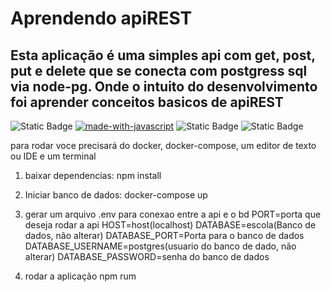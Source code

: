 # Aprendendo apiREST

## Esta aplicação é uma simples api com get, post, put e delete que se conecta com postgress sql via node-pg. Onde o intuito do desenvolvimento foi aprender conceitos basicos de apiREST
![Static Badge](https://img.shields.io/badge/Licence%20-%20MIT%20-%20%23004088?style=for-the-badge)
[![made-with-javascript](https://img.shields.io/badge/Made%20with-JavaScript-1f425f.svg)](https://www.javascript.com)
![Static Badge](https://img.shields.io/badge/node-%20v20.11.0-%20%23339933?style=for-the-badge&logo=%3Csvg%20role%3D%22img%22%20viewBox%3D%220%200%2024%2024%22%20xmlns%3D%22http%3A%2F%2Fwww.w3.org%2F2000%2Fsvg%22%3E%3Ctitle%3ENode.js%3C%2Ftitle%3E%3Cpath%20d%3D%22M11.998%2C24c-0.321%2C0-0.641-0.084-0.922-0.247l-2.936-1.737c-0.438-0.245-0.224-0.332-0.08-0.383%20c0.585-0.203%2C0.703-0.25%2C1.328-0.604c0.065-0.037%2C0.151-0.023%2C0.218%2C0.017l2.256%2C1.339c0.082%2C0.045%2C0.197%2C0.045%2C0.272%2C0l8.795-5.076%20c0.082-0.047%2C0.134-0.141%2C0.134-0.238V6.921c0-0.099-0.053-0.192-0.137-0.242l-8.791-5.072c-0.081-0.047-0.189-0.047-0.271%2C0%20L3.075%2C6.68C2.99%2C6.729%2C2.936%2C6.825%2C2.936%2C6.921v10.15c0%2C0.097%2C0.054%2C0.189%2C0.139%2C0.235l2.409%2C1.392%20c1.307%2C0.654%2C2.108-0.116%2C2.108-0.89V7.787c0-0.142%2C0.114-0.253%2C0.256-0.253h1.115c0.139%2C0%2C0.255%2C0.112%2C0.255%2C0.253v10.021%20c0%2C1.745-0.95%2C2.745-2.604%2C2.745c-0.508%2C0-0.909%2C0-2.026-0.551L2.28%2C18.675c-0.57-0.329-0.922-0.945-0.922-1.604V6.921%20c0-0.659%2C0.353-1.275%2C0.922-1.603l8.795-5.082c0.557-0.315%2C1.296-0.315%2C1.848%2C0l8.794%2C5.082c0.57%2C0.329%2C0.924%2C0.944%2C0.924%2C1.603%20v10.15c0%2C0.659-0.354%2C1.273-0.924%2C1.604l-8.794%2C5.078C12.643%2C23.916%2C12.324%2C24%2C11.998%2C24z%20M19.099%2C13.993%20c0-1.9-1.284-2.406-3.987-2.763c-2.731-0.361-3.009-0.548-3.009-1.187c0-0.528%2C0.235-1.233%2C2.258-1.233%20c1.807%2C0%2C2.473%2C0.389%2C2.747%2C1.607c0.024%2C0.115%2C0.129%2C0.199%2C0.247%2C0.199h1.141c0.071%2C0%2C0.138-0.031%2C0.186-0.081%20c0.048-0.054%2C0.074-0.123%2C0.067-0.196c-0.177-2.098-1.571-3.076-4.388-3.076c-2.508%2C0-4.004%2C1.058-4.004%2C2.833%20c0%2C1.925%2C1.488%2C2.457%2C3.895%2C2.695c2.88%2C0.282%2C3.103%2C0.703%2C3.103%2C1.269c0%2C0.983-0.789%2C1.402-2.642%2C1.402%20c-2.327%2C0-2.839-0.584-3.011-1.742c-0.02-0.124-0.126-0.215-0.253-0.215h-1.137c-0.141%2C0-0.254%2C0.112-0.254%2C0.253%20c0%2C1.482%2C0.806%2C3.248%2C4.655%2C3.248C17.501%2C17.007%2C19.099%2C15.91%2C19.099%2C13.993z%22%2F%3E%3C%2Fsvg%3E)
![Static Badge](https://img.shields.io/badge/made%20with%20-%20Express%20-%20%2358A616?style=for-the-badge&logo=%3Csvg%20role%3D%22img%22%20viewBox%3D%220%200%2024%2024%22%20xmlns%3D%22http%3A%2F%2Fwww.w3.org%2F2000%2Fsvg%22%3E%3Ctitle%3EExpress%3C%2Ftitle%3E%3Cpath%20d%3D%22M24%2018.588a1.529%201.529%200%2001-1.895-.72l-3.45-4.771-.5-.667-4.003%205.444a1.466%201.466%200%2001-1.802.708l5.158-6.92-4.798-6.251a1.595%201.595%200%20011.9.666l3.576%204.83%203.596-4.81a1.435%201.435%200%20011.788-.668L21.708%207.9l-2.522%203.283a.666.666%200%20000%20.994l4.804%206.412zM.002%2011.576l.42-2.075c1.154-4.103%205.858-5.81%209.094-3.27%201.895%201.489%202.368%203.597%202.275%205.973H1.116C.943%2016.447%204.005%2019.009%207.92%2017.7a4.078%204.078%200%20002.582-2.876c.207-.666.548-.78%201.174-.588a5.417%205.417%200%2001-2.589%203.957%206.272%206.272%200%2001-7.306-.933%206.575%206.575%200%2001-1.64-3.858c0-.235-.08-.455-.134-.666A88.33%2088.33%200%20010%2011.577zm1.127-.286h9.654c-.06-3.076-2.001-5.258-4.59-5.278-2.882-.04-4.944%202.094-5.071%205.264z%22%2F%3E%3C%2Fsvg%3E)



para rodar voce precisará do docker, docker-compose,  um editor de texto ou IDE e um terminal

1. baixar dependencias:
  npm install

2. Iniciar banco de dados:
  docker-compose up

3. gerar um arquivo .env para conexao entre a api e o bd
  PORT=porta que deseja rodar a api
  HOST=host(localhost)
  DATABASE=escola(Banco de dados, não alterar)
  DATABASE_PORT=Porta para o banco de dados
  DATABASE_USERNAME=postgres(usuario do banco de dado, não alterar)
  DATABASE_PASSWORD=senha do banco de dados



3. rodar a aplicação
  npm rum
